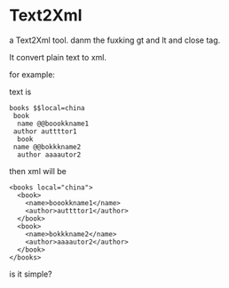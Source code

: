 Text2Xml
========

a Text2Xml tool. danm the fuxking gt and lt and close tag.

It convert plain text to xml. 

for example:

text is

    books $$local=china  
     book  
      name @@boookkname1  
     author auttttor1  
      book  
     name @@bokkkname2  
      author aaaautor2  
  
then xml will be

    <books local="china">
      <book>
        <name>boookkname1</name>
        <author>auttttor1</author>
      </book>
      <book>
        <name>bokkkname2</name>
        <author>aaaautor2</author>
      </book>
    </books>

is it simple?
